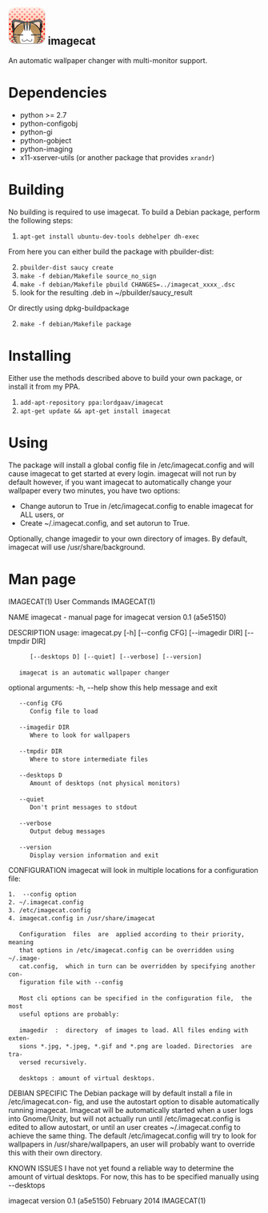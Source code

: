 ![imagecat :3](https://github.com/LordGaav/imagecat/blob/develop/icons/imagecat_72.png?raw=true "imagecat :3")
imagecat
--------

An automatic wallpaper changer with multi-monitor support.

Dependencies
============

* python >= 2.7
* python-configobj
* python-gi
* python-gobject
* python-imaging
* x11-xserver-utils (or another package that provides `xrandr`)

Building
========

No building is required to use imagecat. To build a Debian package, perform the following steps:

1. `apt-get install ubuntu-dev-tools debhelper dh-exec`

From here you can either build the package with pbuilder-dist:

2. `pbuilder-dist saucy create`
3. `make -f debian/Makefile source_no_sign`
4. `make -f debian/Makefile pbuild CHANGES=../imagecat_xxxx_.dsc`
5. look for the resulting .deb in ~/pbuilder/saucy_result

Or directly using dpkg-buildpackage

2. `make -f debian/Makefile package`


Installing
==========

Either use the methods described above to build your own package, or install it from my PPA.

1. `add-apt-repository ppa:lordgaav/imagecat`
2. `apt-get update && apt-get install imagecat`

Using
=====

The package will install a global config file in /etc/imagecat.config and will cause imagecat to get started at every login. imagecat will not run by default however, if you want imagecat to automatically change your wallpaper every two minutes, you have two options:

* Change autorun to True in /etc/imagecat.config to enable imagecat for ALL users, or
* Create ~/.imagecat.config, and set autorun to True.

Optionally, change imagedir to your own directory of images. By default, imagecat will use /usr/share/background.

Man page
========

IMAGECAT(1)			 User Commands			   IMAGECAT(1)



NAME
       imagecat - manual page for imagecat version 0.1 (a5e5150)

DESCRIPTION
       usage: imagecat.py [-h] [--config CFG] [--imagedir DIR] [--tmpdir DIR]

	      [--desktops D] [--quiet] [--verbose] [--version]

       imagecat is an automatic wallpaper changer

   optional arguments:
       -h, --help
	      show this help message and exit

       --config CFG
	      Config file to load

       --imagedir DIR
	      Where to look for wallpapers

       --tmpdir DIR
	      Where to store intermediate files

       --desktops D
	      Amount of desktops (not physical monitors)

       --quiet
	      Don't print messages to stdout

       --verbose
	      Output debug messages

       --version
	      Display version information and exit

CONFIGURATION
       imagecat will look in multiple locations for a configuration file:

	1.  --config option
	2. ~/.imagecat.config
	3. /etc/imagecat.config
	4. imagecat.config in /usr/share/imagecat

       Configuration  files  are  applied according to their priority, meaning
       that options in /etc/imagecat.config can be overridden using  ~/.image-
       cat.config,  which in turn can be overridden by specifying another con-
       figuration file with --config

       Most cli options can be specified in the configuration file,  the  most
       useful options are probably:

       imagedir  :  directory  of images to load. All files ending with exten-
       sions *.jpg, *.jpeg, *.gif and *.png are loaded. Directories  are  tra-
       versed recursively.

       desktops : amount of virtual desktops.

DEBIAN SPECIFIC
       The Debian package will by default install a file in /etc/imagecat.con-
       fig, and use the autostart  option  to  disable	automatically  running
       imagecat.  Imagecat will be automatically started when a user logs into
       Gnome/Unity, but will not actually run  until  /etc/imagecat.config  is
       edited  to allow autostart, or until an user creates ~/.imagecat.config
       to achieve the same thing. The default /etc/imagecat.config will try to
       look  for  wallpapers  in  /usr/share/wallpapers, an user will probably
       want to override this with their own directory.

KNOWN ISSUES
       I have not yet found a reliable way to determine the amount of  virtual
       desktops. For now, this has to be specified manually using --desktops



imagecat version 0.1 (a5e5150)	 February 2014			   IMAGECAT(1)
